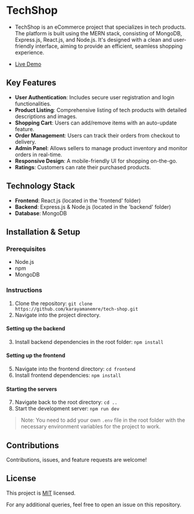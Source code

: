 # TechShop

- TechShop is an eCommerce project that specializes in tech products. The platform is built using the MERN stack, consisting of MongoDB, Express.js, React.js, and Node.js. It's designed with a clean and user-friendly interface, aiming to provide an efficient, seamless shopping experience.

- [Live Demo](https://techshop-ktlq.onrender.com/)

## Key Features

- **User Authentication**: Includes secure user registration and login functionalities.
- **Product Listing**: Comprehensive listing of tech products with detailed descriptions and images.
- **Shopping Cart**: Users can add/remove items with an auto-update feature.
- **Order Management**: Users can track their orders from checkout to delivery.
- **Admin Panel**: Allows sellers to manage product inventory and monitor orders in real-time.
- **Responsive Design**: A mobile-friendly UI for shopping on-the-go.
- **Ratings**: Customers can rate their purchased products.

## Technology Stack

- **Frontend**: React.js (located in the 'frontend' folder)
- **Backend**: Express.js & Node.js (located in the 'backend' folder)
- **Database**: MongoDB

## Installation & Setup

### Prerequisites

- Node.js
- npm
- MongoDB

### Instructions

1. Clone the repository: `git clone https://github.com/karayamanemre/tech-shop.git`
2. Navigate into the project directory.

#### Setting up the backend

3. Install backend dependencies in the root folder: `npm install`

#### Setting up the frontend

5. Navigate into the frontend directory: `cd frontend`
6. Install frontend dependencies: `npm install`

#### Starting the servers

7. Navigate back to the root directory: `cd ..`
8. Start the development server: `npm run dev`

> Note: You need to add your own `.env` file in the root folder with the necessary environment variables for the project to work.

## Contributions

Contributions, issues, and feature requests are welcome!

## License

This project is [MIT](./LICENSE) licensed.

For any additional queries, feel free to open an issue on this repository.
